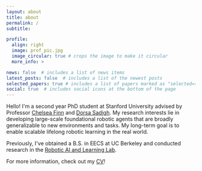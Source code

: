 ```yaml
---
layout: about
title: about
permalink: /
subtitle: 

profile:
  align: right
  image: prof_pic.jpg
  image_circular: true # crops the image to make it circular
  more_info: >

news: false  # includes a list of news items
latest_posts: false  # includes a list of the newest posts
selected_papers: true # includes a list of papers marked as "selected={true}"
social: true  # includes social icons at the bottom of the page
---
```


Hello! I'm a second year PhD student at Stanford University advised by Professor [Chelsea Finn](https://ai.stanford.edu/~cbfinn/) and [Dorsa Sadigh](https://dorsa.fyi). My research interests lie in developing large-scale foundational robotic agents that are broadly generalizable to new environments and tasks. My long-term goal is to enable scalable lifelong robotic learning in the real world.

Previously, I've obtained a B.S. in EECS at UC Berkeley and conducted research in the [Robotic AI and Learning Lab](https://rail.eecs.berkeley.edu).

For more information, check out my [CV](/assets/pdf/CV-19.pdf)!

